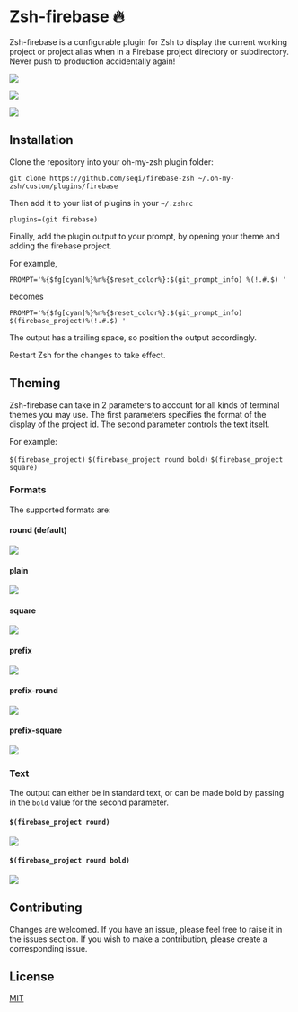 # Zsh-firebase :fire:

Zsh-firebase is a configurable plugin for Zsh to display the current working project or project alias when in a Firebase project directory or subdirectory. Never push to production accidentally again! 

![](https://i.imgur.com/9jjJ9Az.jpg)

![](https://i.imgur.com/USaOJ2G.jpg)

![](https://i.imgur.com/0yp2zMB.jpg)

## Installation

Clone the repository into your oh-my-zsh plugin folder:

`git clone https://github.com/seqi/firebase-zsh ~/.oh-my-zsh/custom/plugins/firebase`

Then add it to your list of plugins in your `~/.zshrc`

`plugins=(git firebase)`

Finally, add the plugin output to your prompt, by opening your theme and adding the firebase project.

For example, 

`PROMPT='%{$fg[cyan]%}%n%{$reset_color%}:$(git_prompt_info) %(!.#.$) '`

becomes

`PROMPT='%{$fg[cyan]%}%n%{$reset_color%}:$(git_prompt_info) $(firebase_project)%(!.#.$) '`

The output has a trailing space, so position the output accordingly. 

Restart Zsh for the changes to take effect.

## Theming

Zsh-firebase can take in 2 parameters to account for all kinds of terminal themes you may use. The first parameters specifies the format of the display of the project id. The second parameter controls the text itself.

For example:

`$(firebase_project)`
`$(firebase_project round bold)`
`$(firebase_project square)`

### Formats
The supported formats are:

#### round (default)
![](https://i.imgur.com/iTb74H6.jpg)

#### plain 
![](https://i.imgur.com/xnYmpE1.jpg)

#### square 
![](https://i.imgur.com/lW8uN2T.jpg)

#### prefix 
![](https://i.imgur.com/cYRVdmP.jpg)

#### prefix-round
![](https://i.imgur.com/6GxbMwX.jpg)

#### prefix-square 
![](https://i.imgur.com/YmhNGi9.jpg)

### Text

The output can either be in standard text, or can be made bold by passing in the `bold` value for the second parameter.

#### `$(firebase_project round)` 

![](https://i.imgur.com/iTb74H6.jpg)

#### `$(firebase_project round bold)` 

![](https://i.imgur.com/dbeNDSf.jpg)

## Contributing

Changes are welcomed. If you have an issue, please feel free to raise it in the issues section. If you wish to make a contribution, please create a corresponding issue. 

## License 
[MIT](https://choosealicense.com/licenses/mit/)
